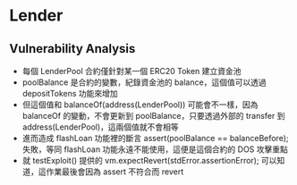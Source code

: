 # Lender

## Vulnerability Analysis

- 每個 LenderPool 合約僅針對某一個 ERC20 Token 建立資金池
- poolBalance 是合約的變數，紀錄資金池的 balance，這個值可以透過 depositTokens 功能來增加
- 但這個值和 balanceOf(address(LenderPool)) 可能會不一樣，因為 balanceOf 的變動，不會更新到 poolBalance，只要透過外部的 transfer 到 address(LenderPool)，這兩個值就不會相等
- 進而造成 flashLoan 功能裡的斷言 assert(poolBalance == balanceBefore); 失敗，等同 flashLoan 功能永遠不能使用，這便是這個合約的 DOS 攻擊重點
- 就 testExploit() 提供的 vm.expectRevert(stdError.assertionError); 可以知道，這作業最後會因為 assert 不符合而 revert
